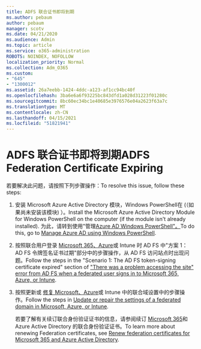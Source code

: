 ```yaml
---
title: ADFS 联合证书即将到期
ms.author: pebaum
author: pebaum
manager: scotv
ms.date: 04/21/2020
ms.audience: Admin
ms.topic: article
ms.service: o365-administration
ROBOTS: NOINDEX, NOFOLLOW
localization_priority: Normal
ms.collection: Adm_O365
ms.custom:
- "645"
- "1300012"
ms.assetid: 26a7eebb-1424-4ddc-a123-af1cc94bc40f
ms.openlocfilehash: 3ba6e6a6f93225bc843dfd1a028d31223f01280c
ms.sourcegitcommit: 8bc60ec34bc1e40685e3976576e04a2623f63a7c
ms.translationtype: MT
ms.contentlocale: zh-CN
ms.lasthandoff: 04/15/2021
ms.locfileid: "51821941"
---
```

# <a name="adfs-federation-certificate-expiring"></a><span data-ttu-id="bc793-102">ADFS 联合证书即将到期</span><span class="sxs-lookup"><span data-stu-id="bc793-102">ADFS Federation Certificate Expiring</span></span>

<span data-ttu-id="bc793-103">若要解决此问题，请按照下列步骤操作：</span><span class="sxs-lookup"><span data-stu-id="bc793-103">To resolve this issue, follow these steps:</span></span>
  
1. <span data-ttu-id="bc793-104">安装 Microsoft Azure Active Directory 模块，Windows PowerShell在 (（如果尚未安装该模块) ）。</span><span class="sxs-lookup"><span data-stu-id="bc793-104">Install the Microsoft Azure Active Directory Module for Windows PowerShell on the computer (if the module isn't already installed).</span></span> <span data-ttu-id="bc793-105">为此，请转到使用"管理[Azure AD Windows PowerShell"。](https://aka.ms/aadposh)</span><span class="sxs-lookup"><span data-stu-id="bc793-105">To do this, go to [Manage Azure AD using Windows PowerShell](https://aka.ms/aadposh).</span></span>

2. <span data-ttu-id="bc793-106">按照联合用户登录 [Microsoft 365、Azure](https://support.microsoft.com/help/2713898/there-was-a-problem-accessing-the-site-error-from-ad-fs-when-a-federat)或 Intune 时 AD FS 中"方案 1： AD FS 令牌签名证书过期"部分中的步骤操作，从 AD FS 访问站点时出现问题。</span><span class="sxs-lookup"><span data-stu-id="bc793-106">Follow the steps in the "Scenario 1: The AD FS token-signing certificate expired" section of ["There was a problem accessing the site" error from AD FS when a federated user signs in to Microsoft 365, Azure, or Intune](https://support.microsoft.com/help/2713898/there-was-a-problem-accessing-the-site-error-from-ad-fs-when-a-federat).</span></span>

3. <span data-ttu-id="bc793-107">按照更新或 [修复 Microsoft、Azure](https://docs.microsoft.com/office365/troubleshoot/security/update-federated-domain-office-365)或 Intune 中的联合域设置中的步骤操作。</span><span class="sxs-lookup"><span data-stu-id="bc793-107">Follow the steps in [Update or repair the settings of a federated domain in Microsoft, Azure, or Intune](https://docs.microsoft.com/office365/troubleshoot/security/update-federated-domain-office-365).</span></span>

    <span data-ttu-id="bc793-108">若要了解有关续订联合身份验证证书的信息，请参阅续订 [Microsoft 365](https://docs.microsoft.com/azure/active-directory/connect/active-directory-aadconnect-o365-certs)和 Azure Active Directory 的联合身份验证证书。</span><span class="sxs-lookup"><span data-stu-id="bc793-108">To learn more about renewing Federation certificates, see [Renew federation certificates for Microsoft 365 and Azure Active Directory](https://docs.microsoft.com/azure/active-directory/connect/active-directory-aadconnect-o365-certs).</span></span>
